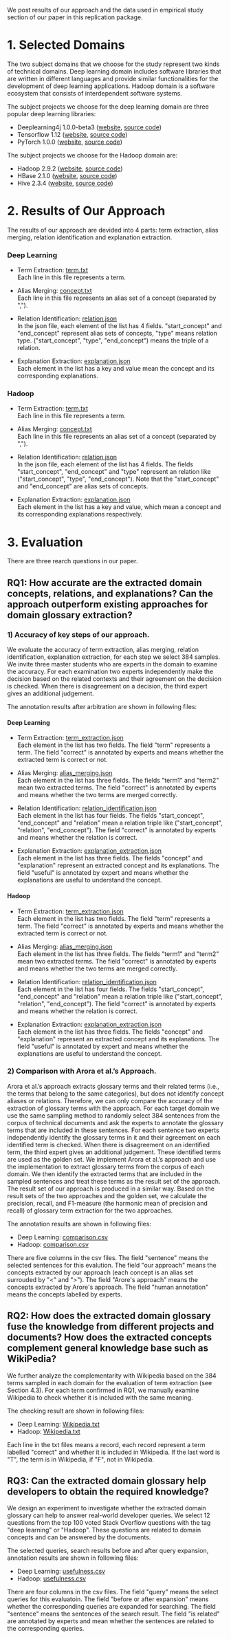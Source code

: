 
We post results of our approach and the data used in empirical study section of our paper in this replication package.


# 1. Selected Domains
The two subject domains that we choose for the study represent two kinds of technical domains. Deep learning domain includes software libraries that are written in different languages and provide similar functionalities for the development of deep learning applications. Hadoop domain is a software ecosystem that consists of interdependent software systems. 

The subject projects we choose for the deep learning domain are three popular deep learning libraries:
* Deeplearning4j 1.0.0-beta3 ([website](https://deeplearning4j.org/), [source code](https://github.com/deeplearning4j/deeplearning4j/))
* Tensorflow 1.12 ([website](https://www.tensorflow.org/), [source code](https://github.com/tensorflow/tensorflow))
* PyTorch 1.0.0 ([website](https://pytorch.org/), [source code](https://github.com/pytorch/pytorch))

The subject projects we choose for the Hadoop domain are:
* Hadoop 2.9.2 ([website](http://hadoop.apache.org/), [source code](https://github.com/apache/hadoop))
* HBase 2.1.0 ([website](http://hbase.apache.org/), [source code](https://github.com/apache/hive))
* Hive 2.3.4 ([website](http://hive.apache.org/), [source code](https://github.com/apache/hbase))

# 2. Results of Our Approach
The results of our approach are devided into 4 parts: term extraction, alias merging, relation identification and explanation extraction.

### Deep Learning
* Term Extraction: [term.txt](./Result/DeepLearning/term.txt)<br>
Each line in this file represents a term.

* Alias Merging: [concept.txt](./Result/DeepLearning/concept.txt)<br>
Each line in this file represents an alias set of a concept (separated by ",").

* Relation Identification: [relation.json](./Result/DeepLearning/relation.json)<br>
In the json file, each element of the list has 4 fields. "start_concept" and "end_concept" represent alias sets of concepts, "type" means relation type. ("start_concept", "type", "end_concept") means the triple of a relation.

* Explanation Extraction: [explanation.json](./Result/DeepLearning/explanation.json)<br>
Each element in the list has a key and value mean the concept and its corresponding explanations.

### Hadoop
* Term Extraction: [term.txt](./Result/Hadoop/term.txt)<br>
Each line in this file represents a term.

* Alias Merging: [concept.txt](./Result/Hadoop/concept.txt)<br>
Each line in this file represents an alias set of a concept (separated by ",").

* Relation Identification: [relation.json](./Result/Hadoop/relation.json)<br>
In the json file, each element of the list has 4 fields. The fields "start_concept", "end_concept" and "type" represent an relation like ("start_concept", "type", "end_concept"). Note that the "start_concept" and "end_concept" are alias sets of concepts.

* Explanation Extraction: [explanation.json](./Result/Hadoop/explanation.json)<br>
Each element in the list has a key and value, which mean a concept and its corresponding explanations respectively.

# 3. Evaluation
There are three rearch questions in our paper.

## RQ1: How accurate are the extracted domain concepts, relations, and explanations? Can the approach outperform existing approaches for domain glossary extraction?

### 1) Accuracy of key steps of our approach.
We evaluate the accuracy of term extraction, alias merging, relation identification, explanation extraction, for each step we select 384 samples. We invite three master students who are experts in the domain to examine the accuracy. For each examination two experts independently make the decision based on the related contexts and their agreement on the decision is checked. When there is disagreement on a decision, the third expert gives an additional judgement.

The annotation results after arbitration are shown in following files:

#### Deep Learning
* Term Extraction: [term_extraction.json](./RQ1/DeepLearning/term_extraction.json)<br>
Each element in the list has two fields. The field "term" represents a term. The field "correct" is annotated by experts and means whether the extracted term is correct or not.

* Alias Merging: [alias_merging.json](./RQ1/DeepLearning/alias_merging.json)<br>Each element in the list has three fields. The fields "term1" and "term2" mean two extracted terms. The field "correct" is annotated by experts and means whether the two terms are merged correctly.

* Relation Identification: [relation_identification.json](./RQ1/DeepLearning/relation_identification.json)<br>
Each element in the list has four fields. The fields "start_concept", "end_concept" and "relation" mean a relation triple like ("start_concept", "relation", "end_concept"). The field "correct" is annotated by experts and means whether the relation is correct.

* Explanation Extraction: [explanation_extraction.json](./RQ1/DeepLearning/explanation_extraction.json)<br>
Each element in the list has three fields. The fields "concept" and "explanation" represent an extracted concept and its explanations. The field "useful" is annotated by expert and means whether the explanations are useful to understand the concept.

#### Hadoop
* Term Extraction: [term_extraction.json](./RQ1/Hadoop/term_extraction.json)<br>
Each element in the list has two fields. The field "term" represents a term. The field "correct" is annotated by experts and means whether the extracted term is correct or not.

* Alias Merging: [alias_merging.json](./RQ1/Hadoop/alias_merging.json)<br>
Each element in the list has three fields. The fields "term1" and "term2" mean two extracted terms. The field "correct" is annotated by experts and means whether the two terms are merged correctly.

* Relation Identification: [relation_identification.json](./RQ1/Hadoop/relation_identification.json)<br>
Each element in the list has four fields. The fields "start_concept", "end_concept" and "relation" mean a relation triple like ("start_concept", "relation", "end_concept"). The field "correct" is annotated by experts and means whether the relation is correct.

* Explanation Extraction: [explanation_extraction.json](./RQ1/Hadoop/explanation_extraction.json)<br>
Each element in the list has three fields. The fields "concept" and "explanation" represent an extracted concept and its explanations. The field "useful" is annotated by expert and means whether the explanations are useful to understand the concept.

### 2) Comparison with Arora et al.’s Approach.

Arora et al.’s approach extracts glossary terms and their related terms (i.e., the terms that belong to the same categories), but does not identify concept aliases or relations. Therefore, we can only compare the accuracy of the extraction of glossary terms with the approach. For each target domain we use the same sampling method to randomly select 384 sentences from the corpus of technical documents and ask the experts to annotate the glossary terms that are included in these sentences. For each sentence two experts independently identify the glossary terms in it and their agreement on each identified term is checked. When there is disagreement on an identified term, the third expert gives an additional judgement. These identified terms are used as the golden set. We implement Arora et al.’s approach and use the implementation to extract glossary terms from the corpus of each domain. We then identify the extracted terms that are included in the sampled sentences and treat these terms as the result set of the approach. The result set of our approach is produced in a similar way. Based on the result sets of the two approaches and the golden set, we calculate the precision, recall, and F1-measure (the harmonic mean of precision and recall) of glossary term extraction for the two approaches.

The annotation results are shown in following files:
* Deep Learning: [comparison.csv](./RQ1/DeepLearning/comparison.csv)
* Hadoop: [comparison.csv](./RQ1/Hadoop/comparison.csv)

There are five columns in the csv files. The field "sentence" means the selected sentences for this evalution. The field "our approach" means the concepts extracted by our approach (each concept is an alias set surrouded by "<" and ">"). The field "Arore's approach" means the concepts extracted by Arore's approach. The field "human annotation" means the concepts labelled by experts.

## RQ2: How does the extracted domain glossary fuse the knowledge from different projects and documents? How does the extracted concepts complement general knowledge base such as WikiPedia?

We further analyze the complementarity with Wikipedia based on the 384 terms sampled in each domain for the evaluation of term extraction (see Section 4.3). For each term confirmed in RQ1, we manually examine Wikipedia to check whether it is included with the same meaning.

The checking result are shown in following files:
* Deep Learning: [Wikipedia.txt](./RQ2/DeepLearning_Wikipedia.txt)
* Hadoop: [Wikipedia.txt](./RQ2/Hadoop_Wikipedia.txt)

Each line in the txt files means a record, each record represent a term labelled "correct" and whether it is included in Wikipedia. If the last word is "T", the term is in Wikipedia, if "F", not in Wikipedia.


## RQ3: Can the extracted domain glossary help developers to obtain the required knowledge?

We design an experiment to investigate whether the extracted domain glossary can help to answer real-world developer queries. We select 12 questions from the top 100 voted Stack Overflow questions with the tag "deep learning" or "Hadoop". These questions are related to domain concepts and can be answered by the documents.

The selected queries, search results before and after query expansion, annotation results are shown in following files:
* Deep Learning: [usefulness.csv](./RQ3/DeepLearning_usefulness.csv)
* Hadoop: [usefulness.csv](./RQ3/Hadoop_usefulness.csv)

There are four columns in the csv files. The field "query" means the select queries for this evaluatoin. The field "before or after expansion" means whether the corresponding queries are expanded for searching. The field  "sentence" means the sentences of the search result. The field "is related" are annotated by experts and mean whether the sentences are related to the corresponding queries.